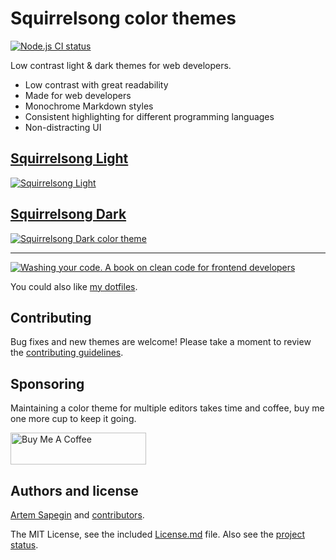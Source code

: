# Squirrelsong color themes

[![Node.js CI status](https://github.com/sapegin/squirrelsong/workflows/Node.js%20CI/badge.svg)](https://github.com/sapegin/squirrelsong/actions)

Low contrast light & dark themes for web developers.

- Low contrast with great readability
- Made for web developers
- Monochrome Markdown styles
- Consistent highlighting for different programming languages
- Non-distracting UI

## [Squirrelsong Light](light)

[![Squirrelsong Light](themes/VSCode/screenshot-light.jpg)](light)

## [Squirrelsong Dark](dark)

[![Squirrelsong Dark color theme](themes/VSCode/screenshot-dark.jpg)](dark)

---

[![Washing your code. A book on clean code for frontend developers](https://sapegin.me/images/washing-code-github.jpg)](https://sapegin.me/book/)

You could also like [my dotfiles](https://github.com/sapegin/dotfiles).

## Contributing

Bug fixes and new themes are welcome! Please take a moment to review the [contributing guidelines](Contributing.md).

## Sponsoring

Maintaining a color theme for multiple editors takes time and coffee, buy me one more cup to keep it going.

<a href="https://www.buymeacoffee.com/sapegin" target="_blank"><img src="https://cdn.buymeacoffee.com/buttons/lato-orange.png" alt="Buy Me A Coffee" height="51" width="217" ></a>

## Authors and license

[Artem Sapegin](https://sapegin.me) and [contributors](https://github.com/sapegin/squirrelsong/graphs/contributors).

The MIT License, see the included [License.md](License.md) file. Also see the [project status](https://github.com/sapegin/squirrelsong/discussions/4).
